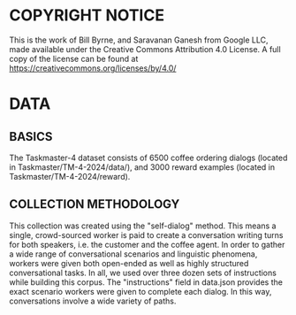 # COPYRIGHT NOTICE

This is the work of Bill Byrne, and Saravanan Ganesh from Google LLC, made available under the Creative Commons Attribution 4.0 License. A full copy of the license can be found at https://creativecommons.org/licenses/by/4.0/

# DATA

## BASICS
The Taskmaster-4 dataset consists of 6500 coffee ordering dialogs (located in Taskmaster/TM-4-2024/data/), and 3000 reward examples (located in Taskmaster/TM-4-2024/reward).

## COLLECTION METHODOLOGY
This collection was created using the "self-dialog" method. This means a single, crowd-sourced worker is paid to create a conversation writing turns for both speakers, i.e. the customer and the coffee agent. In order to gather a wide range of conversational scenarios and linguistic phenomena, workers were given both open-ended as well as highly structured conversational tasks. In all, we used over three dozen sets of instructions while building this corpus. The "instructions" field in data.json provides the exact scenario workers were given to complete each dialog. In this way, conversations involve a wide variety of paths.

